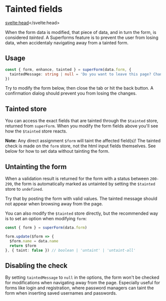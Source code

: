 <script lang="ts">
	import Form from './Form.svelte'
  import Next from '$lib/Next.svelte'
	import SuperDebug from 'sveltekit-superforms/client/SuperDebug.svelte'
  import { concepts } from '$lib/navigation/sections'

	export let data;
</script>

# Tainted fields

<svelte:head><title>Tainted form fields</title></svelte:head>

When the form data is modified, that piece of data, and in turn the form, is considered _tainted_. A Superforms feature is to prevent the user from losing data, when accidentaly navigating away from a tainted form.

## Usage

```ts
const { form, enhance, tainted } = superForm(data.form, {
  taintedMessage: string | null = 'Do you want to leave this page? Changes you made may not be saved.'
})
```

Try to modify the form below, then close the tab or hit the back button. A confirmation dialog should prevent you from losing the changes.

<Form {data} />

## Tainted store

You can access the exact fields that are tainted through the `$tainted` store, returned from `superForm`. When you modify the form fields above you'll see how the `$tainted` store reacts.

**Note:** Any direct assignment `$form` will taint the affected field(s)! The tainted check is made on the `form` store, not the html input fields themselves. See below for how to set data without tainting the form.

## Untainting the form

When a validation result is returned for the form with a status between `200-299`, the form is automatically marked as untainted by setting the `$tainted` store to `undefined`.

Try that by posting the form with valid values. The tainted message should not appear when browsing away from the page.

You can also modify the `$tainted` store directly, but the recommended way is to set an option when modifying `form`:

```ts
const { form } = superForm(data.form)

form.update($form => {
  $form.name = data.name
  return $form
}, { taint: false }) // boolean | 'untaint' | 'untaint-all'
```

## Disabling the check

By setting `taintedMessage` to `null` in the options, the form won't be checked for modifications when navigating away from the page. Especially useful for forms like login and registration, where password managers can taint the form when inserting saved usernames and passwords.

<Next section={concepts} />
